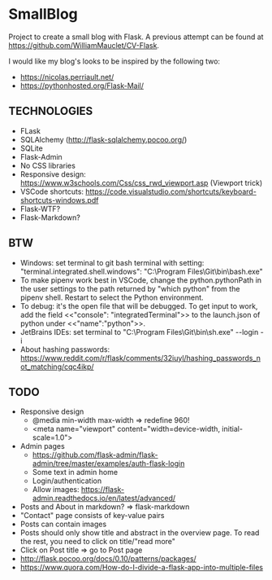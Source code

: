 # SmallBlog
Project to create a small blog with Flask. A previous attempt can be found at https://github.com/WilliamMauclet/CV-Flask.

I would like my blog's looks to be inspired by the following two: 
* https://nicolas.perriault.net/
* https://pythonhosted.org/Flask-Mail/

## TECHNOLOGIES
* FLask
* SQLAlchemy (http://flask-sqlalchemy.pocoo.org/)
* SQLite
* Flask-Admin
* No CSS libraries 
* Responsive design: https://www.w3schools.com/Css/css_rwd_viewport.asp (Viewport trick)
* VSCode shortcuts: https://code.visualstudio.com/shortcuts/keyboard-shortcuts-windows.pdf
* Flask-WTF?
* Flask-Markdown?

## BTW
* Windows: set terminal to git bash terminal with setting: "terminal.integrated.shell.windows": "C:\\Program Files\\Git\\bin\\bash.exe"
* To make pipenv work best in VSCode, change the python.pythonPath in the user settings to the path returned by "which python" from the pipenv shell. Restart to select the Python environment.
* To debug: it's the open file that will be debugged. To get input to work, add the field <<"console": "integratedTerminal">> to the launch.json of python under <<"name":"python">>.
* JetBrains IDEs: set terminal to "C:\Program Files\Git\bin\sh.exe" --login -i 
* About hashing passwords: https://www.reddit.com/r/flask/comments/32iuyl/hashing_passwords_not_matching/cqc4ikp/

## TODO
* Responsive design
    * @media min-width max-width => redefine 960!
    * \<meta name="viewport" content="width=device-width, initial-scale=1.0">
* Admin pages
    * https://github.com/flask-admin/flask-admin/tree/master/examples/auth-flask-login
    * Some text in admin home
    * Login/authentication
    * Allow images: https://flask-admin.readthedocs.io/en/latest/advanced/
* Posts and About in markdown? => flask-markdown
* "Contact" page consists of key-value pairs
* Posts can contain images
* Posts should only show title and abstract in the overview page. To read the rest, you need to click on title/"read more"
* Click on Post title => go to Post page
* http://flask.pocoo.org/docs/0.10/patterns/packages/
* https://www.quora.com/How-do-I-divide-a-flask-app-into-multiple-files